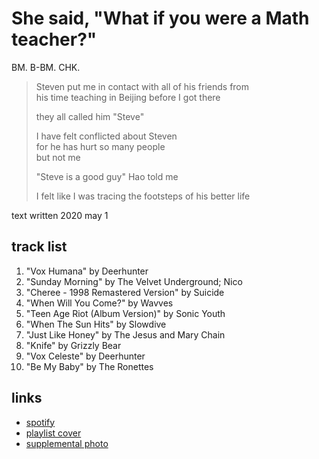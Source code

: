 # She said, "What if you were a Math teacher?"

BM. B-BM. CHK.

> Steven put me in contact with all of his friends from  
> his time teaching in Beijing before I got there
>
> they all called him "Steve"
>
> I have felt conflicted about Steven  
> for he has hurt so many people  
> but not me
>
> "Steve is a good guy" Hao told me
>
> I felt like I was tracing the footsteps of his better life

text written 2020 may 1

## track list

1. "Vox Humana" by Deerhunter
2. "Sunday Morning" by The Velvet Underground; Nico
3. "Cheree - 1998 Remastered Version" by Suicide
4. "When Will You Come?" by Wavves
5. "Teen Age Riot (Album Version)" by Sonic Youth
6. "When The Sun Hits" by Slowdive
7. "Just Like Honey" by The Jesus and Mary Chain
8. "Knife" by Grizzly Bear
9. "Vox Celeste" by Deerhunter
10. "Be My Baby" by The Ronettes

## links

- [spotify](https://open.spotify.com/playlist/1oLthjuVkKR0J3BlCGn3GC)
- [playlist cover](./cover.jpeg)
- [supplemental photo](./supplement.jpeg)
